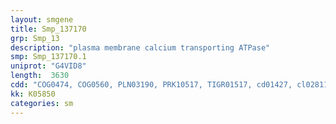 ```yaml
---
layout: smgene
title: Smp_137170
grp: Smp_13
description: "plasma membrane calcium transporting ATPase"
smp: Smp_137170.1
uniprot: "G4VID8"
length:  3630
cdd: "COG0474, COG0560, PLN03190, PRK10517, TIGR01517, cd01427, cl02811, cl02929, cl02930, cl13811, cl16182, cl21460, pfam00122, pfam00689, pfam00690, pfam00702, pfam12424, pfam12710, pfam13246, smart00831"
kk: K05850
categories: sm
---
```

